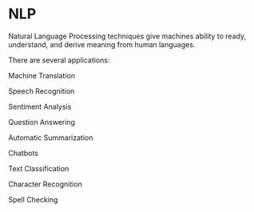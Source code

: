 # NLP
Natural Language Processing techniques give machines ability to ready, understand, and derive meaning from human languages.

There are several applications:

Machine Translation 

Speech Recognition

Sentiment Analysis

Question Answering

Automatic Summarization

Chatbots

Text Classification

Character Recognition 

Spell Checking
